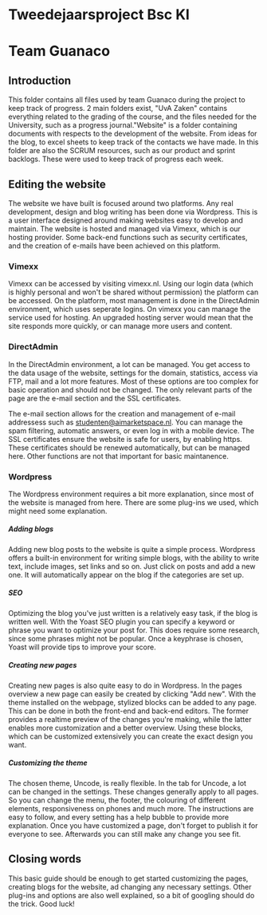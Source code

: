 # Tweedejaarsproject Bsc KI
# Team Guanaco

## Introduction

This folder contains all files used by team Guanaco during the project to keep track of progress. 2 main folders exist, "UvA Zaken" contains everything related to the grading of the course, and the files needed for the University, such as a progress journal."Website" is a folder containing documents with respects to the development of the website. From ideas for the blog, to excel sheets to keep track of the contacts we have made. In this folder are also the SCRUM resources, such as our product and sprint backlogs. These were used to keep track of progress each week.

## Editing the website

The website we have built is focused around two platforms. Any real development, design and blog writing has been done via Wordpress. This is a user interface designed around making websites easy to develop and maintain. The website is hosted and managed via Vimexx, which is our hosting provider. Some back-end functions such as security certificates, and the creation of e-mails have been achieved on this platform.

### Vimexx

Vimexx can be accessed by visiting vimexx.nl. Using our login data (which is highly personal and won't be shared without permission) the platform can be accessed. On the platform, most management is done in the DirectAdmin environment, which uses seperate logins. On vimexx you can manage the service used for hosting. An upgraded hosting server would mean that the site responds more quickly, or can manage more users and content.

### DirectAdmin

In the DirectAdmin environment, a lot can be managed. You get access to the data usage of the website, settings for the domain, statistics, access via FTP, mail and a lot more features. Most of these options are too complex for basic operation and should not be changed. The only relevant parts of the page are the e-mail section and the SSL certificates.

The e-mail section allows for the creation and management of e-mail addressess such as studenten@aimarketspace.nl. You can manage the spam filtering, automatic answers, or even log in with a mobile device. The SSL certificates ensure the website is safe for users, by enabling https. These certificates should be renewed automatically, but can be managed here. Other functions are not that important for basic maintanence.

### Wordpress

The Wordpress environment requires a bit more explanation, since most of the website is managed from here. There are some plug-ins we used, which might need some explanation.

##### Adding blogs
Adding new blog posts to the website is quite a simple process. Wordpress offers a built-in environment for writing simple blogs, with the ability to write text, include images, set links and so on. Just click on posts and add a new one. It will automatically appear on the blog if the categories are set up.

##### SEO

Optimizing the blog you've just written is a relatively easy task, if the blog is written well. With the Yoast SEO plugin you can specify a keyword or phrase you want to optimize your post for. This does require some research, since some phrases might not be popular. Once a keyphrase is chosen, Yoast will provide tips to improve your score.

##### Creating new pages
Creating new pages is also quite easy to do in Wordpress. In the pages overview a new page can easily be created by clicking "Add new". With the theme installed on the webpage, stylized blocks can be added to any page. This can be done in both the front-end and back-end editors. The former provides a realtime preview of the changes you're making, while the latter enables more customization and a better overview. Using these blocks, which can be customized extensively you can create the exact design you want.

##### Customizing the theme

The chosen theme, Uncode, is really flexible. In the tab for Uncode, a lot can be changed in the settings. These changes generally apply to all pages. So you can change the menu, the footer, the colouring of different elements, responsiveness on phones and much more. The instructions are easy to follow, and every setting has a help bubble to provide more explanation. Once you have customized a page, don't forget to publish it for everyone to see. Afterwards you can still make any change you see fit.


## Closing words

This basic guide should be enough to get started customizing the pages, creating blogs for the website, ad changing any necessary settings. Other plug-ins and options are also well explained, so a bit of googling should do the trick. Good luck!
